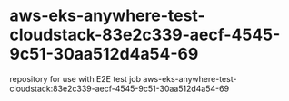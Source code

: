# aws-eks-anywhere-test-cloudstack-83e2c339-aecf-4545-9c51-30aa512d4a54-69
repository for use with E2E test job aws-eks-anywhere-test-cloudstack:83e2c339-aecf-4545-9c51-30aa512d4a54-69
